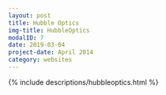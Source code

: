 ```yaml
---
layout: post
title: Hubble Optics
img-title: HubbleOptics
modalID: 7
date: 2019-03-04
project-date: April 2014
category: websites
---
```

{% include descriptions/hubbleoptics.html %}
